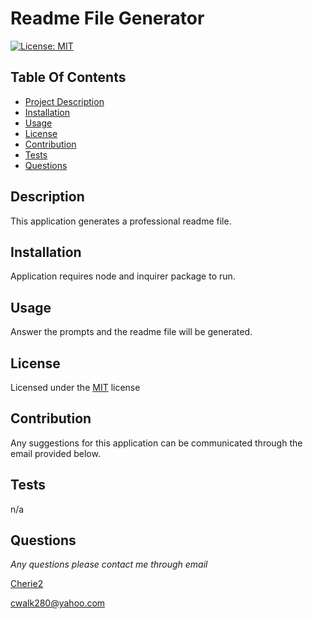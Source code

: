 
# Readme File Generator

[![License: MIT](https://img.shields.io/badge/License-MIT-yellow.svg)](https://opensource.org/licenses/MIT)
  
## Table Of Contents
  - [Project Description](#Description)
  - [Installation](#Installation)
  - [Usage](#Usage)
  - [License](#License)
  - [Contribution](#Contribution)
  - [Tests](#Tests)
  - [Questions](#Questions)
  
## Description
  This application generates a professional readme file.

## Installation
  Application requires node and inquirer package to run.

## Usage
  Answer the prompts and the readme file will be generated.

## License
  Licensed under the [MIT](https://choosealicense.com/licenses/mit/) license

## Contribution
  Any suggestions for this application can be communicated through the email provided below.

## Tests
  n/a

## Questions
 *Any questions please contact me through email*
  
  [Cherie2](https://github.com/Cherie2)

  cwalk280@yahoo.com
